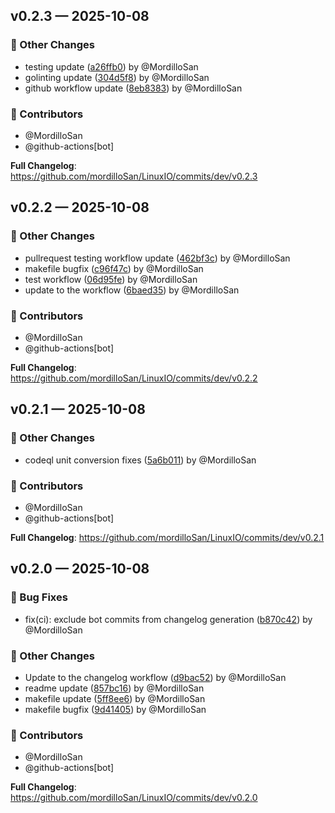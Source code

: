 ## v0.2.3 — 2025-10-08

### 🔄 Other Changes

* testing update ([a26ffb0](https://github.com/mordilloSan/LinuxIO/commit/a26ffb0)) by @MordilloSan
* golinting update ([304d5f8](https://github.com/mordilloSan/LinuxIO/commit/304d5f8)) by @MordilloSan
* github workflow update ([8eb8383](https://github.com/mordilloSan/LinuxIO/commit/8eb8383)) by @MordilloSan

### 👥 Contributors

* @MordilloSan
* @github-actions[bot]


**Full Changelog**: https://github.com/mordilloSan/LinuxIO/commits/dev/v0.2.3

## v0.2.2 — 2025-10-08

### 🔄 Other Changes

* pullrequest testing workflow update ([462bf3c](https://github.com/mordilloSan/LinuxIO/commit/462bf3c)) by @MordilloSan
* makefile bugfix ([c96f47c](https://github.com/mordilloSan/LinuxIO/commit/c96f47c)) by @MordilloSan
* test workflow ([06d95fe](https://github.com/mordilloSan/LinuxIO/commit/06d95fe)) by @MordilloSan
* update to the workflow ([6baed35](https://github.com/mordilloSan/LinuxIO/commit/6baed35)) by @MordilloSan

### 👥 Contributors

* @MordilloSan
* @github-actions[bot]


**Full Changelog**: https://github.com/mordilloSan/LinuxIO/commits/dev/v0.2.2

## v0.2.1 — 2025-10-08

### 🔄 Other Changes

* codeql unit conversion fixes ([5a6b011](https://github.com/mordilloSan/LinuxIO/commit/5a6b011)) by @MordilloSan

### 👥 Contributors

* @MordilloSan
* @github-actions[bot]


**Full Changelog**: https://github.com/mordilloSan/LinuxIO/commits/dev/v0.2.1

## v0.2.0 — 2025-10-08

### 🐛 Bug Fixes

* fix(ci): exclude bot commits from changelog generation ([b870c42](https://github.com/mordilloSan/LinuxIO/commit/b870c42)) by @MordilloSan

### 🔄 Other Changes

* Update to the changelog workflow ([d9bac52](https://github.com/mordilloSan/LinuxIO/commit/d9bac52)) by @MordilloSan
* readme update ([857bc16](https://github.com/mordilloSan/LinuxIO/commit/857bc16)) by @MordilloSan
* makefile update ([5ff8ee6](https://github.com/mordilloSan/LinuxIO/commit/5ff8ee6)) by @MordilloSan
* makefile bugfix ([9d41405](https://github.com/mordilloSan/LinuxIO/commit/9d41405)) by @MordilloSan

### 👥 Contributors

* @MordilloSan
* @github-actions[bot]


**Full Changelog**: https://github.com/mordilloSan/LinuxIO/commits/dev/v0.2.0

